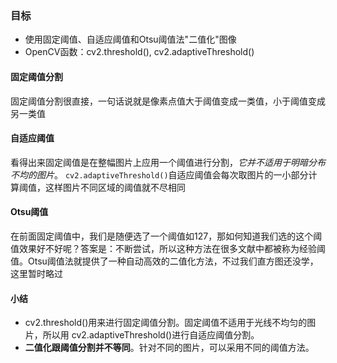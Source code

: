### 目标
- 使用固定阈值、自适应阈值和Otsu阈值法"二值化"图像
- OpenCV函数：cv2.threshold(), cv2.adaptiveThreshold()


#### 固定阈值分割
固定阈值分割很直接，一句话说就是像素点值大于阈值变成一类值，小于阈值变成另一类值

#### 自适应阈值
看得出来固定阈值是在整幅图片上应用一个阈值进行分割，_它并不适用于明暗分布不均的图片_。 ``cv2.adaptiveThreshold()``自适应阈值会每次取图片的一小部分计算阈值，这样图片不同区域的阈值就不尽相同

#### Otsu阈值
在前面固定阈值中，我们是随便选了一个阈值如127，那如何知道我们选的这个阈值效果好不好呢？答案是：不断尝试，所以这种方法在很多文献中都被称为经验阈值。Otsu阈值法就提供了一种自动高效的二值化方法，不过我们直方图还没学，这里暂时略过


#### 小结
- cv2.threshold()用来进行固定阈值分割。固定阈值不适用于光线不均匀的图片，所以用 cv2.adaptiveThreshold()进行自适应阈值分割。
- **二值化跟阈值分割并不等同**。针对不同的图片，可以采用不同的阈值方法。